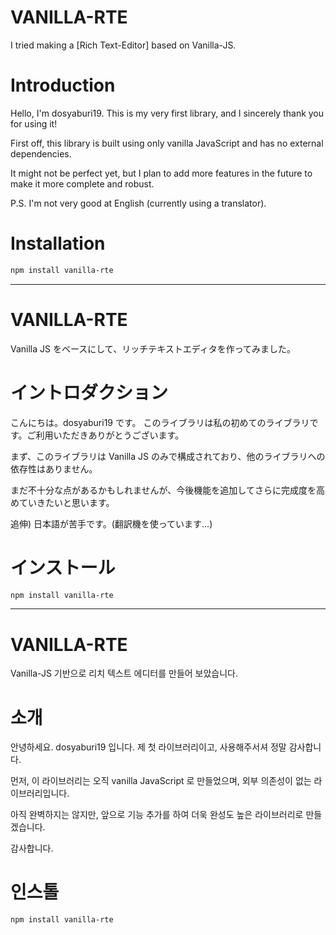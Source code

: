 # VANILLA-RTE

I tried making a [Rich Text-Editor] based on Vanilla-JS.

# Introduction

Hello, I'm dosyaburi19.
This is my very first library, and I sincerely thank you for using it!

First off, this library is built using only vanilla JavaScript and has no external dependencies.

It might not be perfect yet, but I plan to add more features in the future to make it more complete and robust.

P.S. I'm not very good at English (currently using a translator).

# Installation

```bash
npm install vanilla-rte
```

---

# VANILLA-RTE

Vanilla JS をベースにして、リッチテキストエディタを作ってみました。

# イントロダクション

こんにちは。dosyaburi19 です。
このライブラリは私の初めてのライブラリです。ご利用いただきありがとうございます。

まず、このライブラリは Vanilla JS のみで構成されており、他のライブラリへの依存性はありません。

まだ不十分な点があるかもしれませんが、今後機能を追加してさらに完成度を高めていきたいと思います。

追伸) 日本語が苦手です。(翻訳機を使っています...)

# インストール

```bash
npm install vanilla-rte
```

---

# VANILLA-RTE

Vanilla-JS 기반으로 리치 텍스트 에디터를 만들어 보았습니다.

# 소개

안녕하세요. dosyaburi19 입니다.
제 첫 라이브러리이고, 사용해주서셔 정말 감사합니다.

먼저, 이 라이브러리는 오직 vanilla JavaScript 로 만들었으며, 외부 의존성이 없는 라이브러리입니다.

아직 완벽하지는 않지만, 앞으로 기능 추가를 하여 더욱 완성도 높은 라이브러리로 만들겠습니다.

감사합니다.

# 인스톨

```bash
npm install vanilla-rte
```
